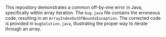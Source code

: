 This repository demonstrates a common off-by-one error in Java, specifically within array iteration. The `bug.java` file contains the erroneous code, resulting in an `ArrayIndexOutOfBoundsException`. The corrected code is provided in `bugSolution.java`, illustrating the proper way to iterate through an array.